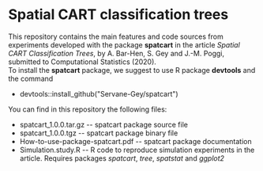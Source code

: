 # Spatial CART classification trees

This repository contains the main features and code sources from experiments developed with the package **spatcart** in the article *Spatial CART Classification Trees*, by A. Bar-Hen, S. Gey and J.-M. Poggi, submitted to Computational Statistics (2020).  
To install the **spatcart** package, we suggest to use R package **devtools** and the command  
* devtools::install_github("Servane-Gey/spatcart")

You can find in this repository the following files:
* spatcart_1.0.0.tar.gz -- spatcart package source file
* spatcart_1.0.0.tgz -- spatcart package binary file
* How-to-use-package-spatcart.pdf -- spatcart package documentation
* Simulation.study.R -- R code to reproduce simulation experiments in the article. Requires packages *spatcart*, *tree*, *spatstat* and *ggplot2*
